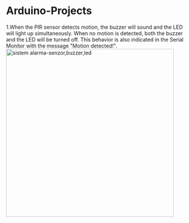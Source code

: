 # Arduino-Projects

1.When the PIR sensor detects motion, the buzzer will sound and the LED will light up simultaneously. When no motion is detected, both the buzzer and the LED will be turned off. This behavior is also indicated in the Serial Monitor with the message "Motion detected!".
<img width="458" alt="sistem alarma-senzor,buzzer,led" src="https://github.com/Mihas8r/Arduino-Projects/assets/92221038/0cc4c8e6-e76c-4a95-b8db-57655304f4e2">
